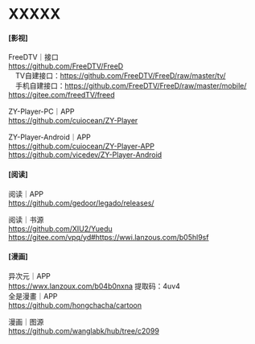 # XXXXX

#### [影视]
FreeDTV｜接口</br>
https://github.com/FreeDTV/FreeD</br>
　TV自建接口：https://github.com/FreeDTV/FreeD/raw/master/tv/</br>
　手机自建接口：https://github.com/FreeDTV/FreeD/raw/master/mobile/</br>
https://gitee.com/freedTV/freed

ZY-Player-PC｜APP</br>
https://github.com/cuiocean/ZY-Player

ZY-Player-Android｜APP</br>
https://github.com/cuiocean/ZY-Player-APP</br>
https://github.com/vicedev/ZY-Player-Android

#### [阅读]
阅读｜APP</br>
https://github.com/gedoor/legado/releases/

阅读｜书源</br>
https://github.com/XIU2/Yuedu</br>
https://gitee.com/vpq/yd#https://wwi.lanzous.com/b05hl9sf

#### [漫画]
异次元｜APP</br>
https://wwx.lanzoux.com/b04b0nxna 提取码：4uv4</br>
全是漫畫｜APP</br>
https://github.com/hongchacha/cartoon

漫画｜图源</br>
https://github.com/wanglabk/hub/tree/c2099
